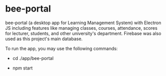 # bee-portal
bee-portal (a desktop app for Learning Management System) with Electron JS including features like managing classes, courses, attendance, scores for lecturer, students, and other university's department. Firebase was also used as this project's main database.

To run the app, you may use the following commands:

- cd ./app/bee-portal

- npm start
